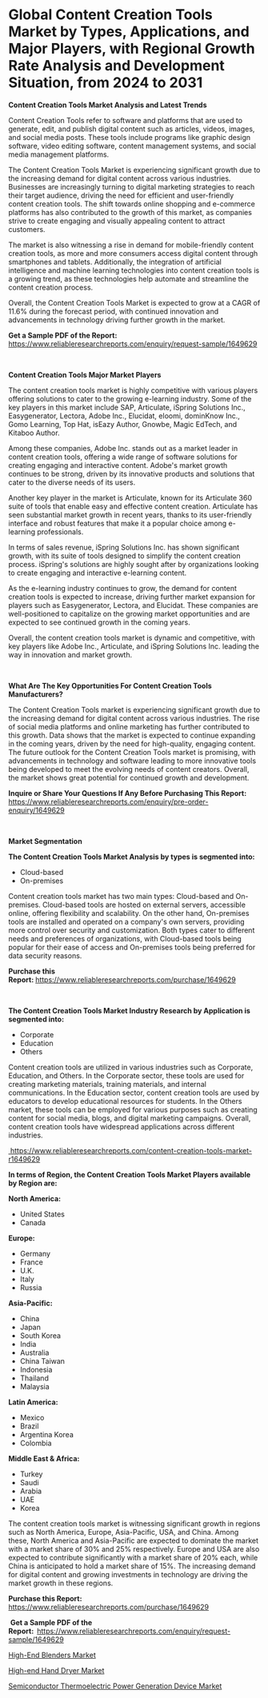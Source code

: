 <p><h1>Global Content Creation Tools Market by Types, Applications, and Major Players, with Regional Growth Rate Analysis and Development Situation, from 2024 to 2031</h1></p><p><strong>Content Creation Tools Market Analysis and Latest Trends</strong></p>
<p><p>Content Creation Tools refer to software and platforms that are used to generate, edit, and publish digital content such as articles, videos, images, and social media posts. These tools include programs like graphic design software, video editing software, content management systems, and social media management platforms.</p><p>The Content Creation Tools Market is experiencing significant growth due to the increasing demand for digital content across various industries. Businesses are increasingly turning to digital marketing strategies to reach their target audience, driving the need for efficient and user-friendly content creation tools. The shift towards online shopping and e-commerce platforms has also contributed to the growth of this market, as companies strive to create engaging and visually appealing content to attract customers.</p><p>The market is also witnessing a rise in demand for mobile-friendly content creation tools, as more and more consumers access digital content through smartphones and tablets. Additionally, the integration of artificial intelligence and machine learning technologies into content creation tools is a growing trend, as these technologies help automate and streamline the content creation process.</p><p>Overall, the Content Creation Tools Market is expected to grow at a CAGR of 11.6% during the forecast period, with continued innovation and advancements in technology driving further growth in the market.</p></p>
<p><strong>Get a Sample PDF of the Report:&nbsp;</strong> <a href="https://www.reliableresearchreports.com/enquiry/request-sample/1649629">https://www.reliableresearchreports.com/enquiry/request-sample/1649629</a></p>
<p>&nbsp;</p>
<p><strong>Content Creation Tools Major Market Players</strong></p>
<p><p>The content creation tools market is highly competitive with various players offering solutions to cater to the growing e-learning industry. Some of the key players in this market include SAP, Articulate, iSpring Solutions Inc., Easygenerator, Lectora, Adobe Inc., Elucidat, eloomi, dominKnow Inc., Gomo Learning, Top Hat, isEazy Author, Gnowbe, Magic EdTech, and Kitaboo Author.</p><p>Among these companies, Adobe Inc. stands out as a market leader in content creation tools, offering a wide range of software solutions for creating engaging and interactive content. Adobe's market growth continues to be strong, driven by its innovative products and solutions that cater to the diverse needs of its users.</p><p>Another key player in the market is Articulate, known for its Articulate 360 suite of tools that enable easy and effective content creation. Articulate has seen substantial market growth in recent years, thanks to its user-friendly interface and robust features that make it a popular choice among e-learning professionals.</p><p>In terms of sales revenue, iSpring Solutions Inc. has shown significant growth, with its suite of tools designed to simplify the content creation process. iSpring's solutions are highly sought after by organizations looking to create engaging and interactive e-learning content.</p><p>As the e-learning industry continues to grow, the demand for content creation tools is expected to increase, driving further market expansion for players such as Easygenerator, Lectora, and Elucidat. These companies are well-positioned to capitalize on the growing market opportunities and are expected to see continued growth in the coming years.</p><p>Overall, the content creation tools market is dynamic and competitive, with key players like Adobe Inc., Articulate, and iSpring Solutions Inc. leading the way in innovation and market growth.</p></p>
<p>&nbsp;</p>
<p><strong>What Are The Key Opportunities For Content Creation Tools Manufacturers?</strong></p>
<p><p>The Content Creation Tools market is experiencing significant growth due to the increasing demand for digital content across various industries. The rise of social media platforms and online marketing has further contributed to this growth. Data shows that the market is expected to continue expanding in the coming years, driven by the need for high-quality, engaging content. The future outlook for the Content Creation Tools market is promising, with advancements in technology and software leading to more innovative tools being developed to meet the evolving needs of content creators. Overall, the market shows great potential for continued growth and development.</p></p>
<p><strong>Inquire or Share Your Questions If Any Before Purchasing This Report:</strong> <a href="https://www.reliableresearchreports.com/enquiry/pre-order-enquiry/1649629">https://www.reliableresearchreports.com/enquiry/pre-order-enquiry/1649629</a></p>
<p>&nbsp;</p>
<p><strong>Market Segmentation</strong></p>
<p><strong>The Content Creation Tools Market Analysis by types is segmented into:</strong></p>
<p><ul><li>Cloud-based</li><li>On-premises</li></ul></p>
<p><p>Content creation tools market has two main types: Cloud-based and On-premises. Cloud-based tools are hosted on external servers, accessible online, offering flexibility and scalability. On the other hand, On-premises tools are installed and operated on a company's own servers, providing more control over security and customization. Both types cater to different needs and preferences of organizations, with Cloud-based tools being popular for their ease of access and On-premises tools being preferred for data security reasons.</p></p>
<p><strong>Purchase this Report:&nbsp;</strong><a href="https://www.reliableresearchreports.com/purchase/1649629">https://www.reliableresearchreports.com/purchase/1649629</a></p>
<p>&nbsp;</p>
<p><strong>The Content Creation Tools Market Industry Research by Application is segmented into:</strong></p>
<p><ul><li>Corporate</li><li>Education</li><li>Others</li></ul></p>
<p><p>Content creation tools are utilized in various industries such as Corporate, Education, and Others. In the Corporate sector, these tools are used for creating marketing materials, training materials, and internal communications. In the Education sector, content creation tools are used by educators to develop educational resources for students. In the Others market, these tools can be employed for various purposes such as creating content for social media, blogs, and digital marketing campaigns. Overall, content creation tools have widespread applications across different industries.</p></p>
<p><a href="https://www.reliableresearchreports.com/content-creation-tools-market-r1649629">&nbsp;https://www.reliableresearchreports.com/content-creation-tools-market-r1649629</a></p>
<p><strong>In terms of Region, the Content Creation Tools Market Players available by Region are:</strong></p>
<p>
    <p> <strong> North America: </strong>
        <ul>
            <li>United States</li>
            <li>Canada</li>
        </ul>
        </p> 
    <p> <strong> Europe: </strong>
        <ul>
            <li>Germany</li>
            <li>France</li>
            <li>U.K.</li>
            <li>Italy</li>
            <li>Russia</li>
        </ul>
        </p> 
    <p> <strong> Asia-Pacific: </strong>
        <ul>
            <li>China</li>
            <li>Japan</li>
            <li>South Korea</li>
            <li>India</li>
            <li>Australia</li>
            <li>China Taiwan</li>
            <li>Indonesia</li>
            <li>Thailand</li>
            <li>Malaysia</li>
        </ul>
        </p> 
    <p> <strong> Latin America: </strong>
        <ul>
            <li>Mexico</li>
            <li>Brazil</li>
            <li>Argentina Korea</li>
            <li>Colombia</li>
        </ul>
        </p> 
    <p> <strong> Middle East & Africa: </strong>
        <ul>
            <li>Turkey</li>
            <li>Saudi</li>
            <li>Arabia</li>
            <li>UAE</li>
            <li>Korea</li>
        </ul>
    </p>
    </p>
<p><p>The content creation tools market is witnessing significant growth in regions such as North America, Europe, Asia-Pacific, USA, and China. Among these, North America and Asia-Pacific are expected to dominate the market with a market share of 30% and 25% respectively. Europe and USA are also expected to contribute significantly with a market share of 20% each, while China is anticipated to hold a market share of 15%. The increasing demand for digital content and growing investments in technology are driving the market growth in these regions.</p></p>
<p><strong>Purchase this Report: </strong><a href="https://www.reliableresearchreports.com/purchase/1649629">https://www.reliableresearchreports.com/purchase/1649629</a></p>
<p>&nbsp;<strong>Get a Sample PDF of the Report:&nbsp;&nbsp;</strong><a href="https://www.reliableresearchreports.com/enquiry/request-sample/1649629">https://www.reliableresearchreports.com/enquiry/request-sample/1649629</a></p>
<p><strong></strong></p>
<p><p><a href="https://www.linkedin.com/pulse/high-end-blenders-market-outlook-industry-overview-forecast-fiovf?trackingId=oAMeKXSiOSIqicj2bOmmvQ%3D%3D">High-End Blenders Market</a></p><p><a href="https://www.linkedin.com/pulse/high-end-hand-dryer-market-insight-trends-growth-forecasted-cxbxf?trackingId=5zf00iL5PZF3%2BEPQYY8DGw%3D%3D">High-end Hand Dryer Market</a></p><p><a href="https://www.linkedin.com/pulse/semiconductor-thermoelectric-power-generation-device-market-mkh1f?trackingId=v%2FjKRZqDaY%2FvO1klXC0Acg%3D%3D">Semiconductor Thermoelectric Power Generation Device Market</a></p></p>